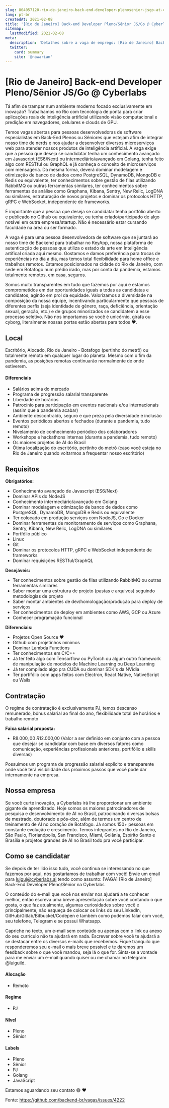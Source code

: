 ```yaml
---
slug: 804057120-rio-de-janeiro-back-end-developer-plenosenior-jsgo-at-cyberlabs
lang: pt-br
createdAt: 2021-02-08
title: '[Rio de Janeiro] Back-end Developer Pleno/Sênior JS/Go @ Cyberlabs - Vaga de Emprego'
sitemap:
  lastModified: 2021-02-08
meta:
  description: 'Detalhes sobre a vaga de emprego: [Rio de Janeiro] Back-end Developer Pleno/Sênior JS/Go @ Cyberlabs'
  twitter:
    card: summary
    site: '@nawarian'
---
```


# [Rio de Janeiro] Back-end Developer Pleno/Sênior JS/Go @ Cyberlabs

Tá afim de trampar num ambiente moderno focado exclusivamente em inovação? Trabalhamos no Rio com tecnologia de ponta para criar aplicações reais de inteligência artificial utilizando visão computacional e predição em navegadores, celulares e clouds de GPU.

Temos vagas abertas para pessoas desenvolvedoras de software especialistas em Back-End Plenos ou Sêniores que estejam afim de integrar nosso time de nerds e nos ajudar a desenvolver diversos microserviços web para atender nossos produtos de inteligência artificial. A vaga exige que a pessoa que deseja se candidatar tenha um conhecimento avançado em Javascript (ES6/Next) ou intermediário/avançado em Golang, tenha feito algo com RESTful ou GraphQL e já conheça o conceito de microserviços com mensageria. Da mesma forma, deverá dominar modelagem e otimização de banco de dados como PostgreSQL, DynamoDB, MongoDB e Redis ou equivalente, ter conhecimentos sobre gestão de filas utilizando RabbitMQ ou outras ferramentas similares, ter conhecimentos sobre ferramentas de análise como Graphana, Kibana, Sentry, New Relic, LogDNA ou similares, estruturação de novos projetos e dominar os protocolos HTTP, gRPC e WebSocket, independente de frameworks.

É importante que a pessoa que deseja se candidatar tenha portfólio aberto e publicado no Github ou equivalente, ou tenha criado/participado de algo notável em outra empresa/startup. Não é necessário estar cursando faculdade na área ou ser formado.

A vaga é para uma pessoa desenvolvedora de software que se juntará ao nosso time de Backend para trabalhar no KeyApp, nossa plataforma de autenticação de pessoas que utiliza o estado da arte em Inteligência artifical criada aqui mesmo.
Gostamos e damos preferência para trocas de experiências no dia a dia, mas temos total flexibilidade para home office e trabalhos remotos.
Estamos posicionados na cidade do Rio de Janeiro, com sede em Botafogo num prédio irado, mas por conta da pandemia, estamos totalmente remotos, em casa, seguros.

Somos muito transparentes em tudo que fazemos por aqui e estamos comprometidos em dar oportunidades iguais a todas as candidatas e candidatos, agindo em prol da equidade. Valorizamos a diversidade na composição da nossa equipe, incentivando particularmente que pessoas de diferentes perfis (seja identidade de gênero, raça, deficiência, orientação sexual, geração, etc.) e de grupos minorizados se candidatem a esse processo seletivo. Não nos importamos se você é unicórnio, girafa ou cyborg, literalmente nossas portas estão abertas para todos ❤️.


## Local
Escritório, Alocado, Rio de Janeiro - Botafogo (pertinho do metrô) ou totalmente remoto em qualquer lugar do planeta. Mesmo com o fim da pandemia, as posições remotas continuarão normalmente de onde estiverem.


#### Diferenciais
- Salários acima do mercado
- Programa de progressão salarial transparente
- Liberdade de horários
- Patrocínio para participação em eventos nacionais e/ou internacionais (assim que a pandemia acabar)
- Ambiente descontraído, seguro e que preza pela diversidade e inclusão
- Eventos periódicos abertos e fechados (durante a pandemia, tudo remoto)
- Nivelamento de conhecimento periódico dos colaboradores
- Workshops e hackathons internas (durante a pandemia, tudo remoto)
- Os maiores projetos de AI do Brasil
- Ótima localização do escritório, pertinho do metrô (caso você esteja no Rio de Janeiro quando voltarmos a frequentar nosso escritório)


## Requisitos
**Obrigatórios:**
- Conhecimento avançado de Javascript (ES6/Next)
- Dominar APIs do NodeJS
- Conhecimento intermediário/avançado em Golang
- Dominar modelagem e otimização de banco de dados como PostgreSQL, DynamoDB, MongoDB e Redis ou equivalente
- Ter colocado em produção serviços com NodeJS, Go e Docker
- Dominar ferramentas de monitoramento de serviços como Graphana, Sentry, Kibana, New Relic, LogDNA ou similares
- Portfólio público
- Linux
- Git
- Dominar os protocolos HTTP, gRPC e WebSocket independente de frameworks
- Domínar requisições RESTful/GraphQL

**Desejáveis:**
- Ter conhecimentos sobre gestão de filas utilizando RabbitMQ ou outras ferramentas similares
- Saber montar uma estrutura de projeto (pastas e arquivos) seguindo metodologias de projeto
- Saber montar ambientes de dev/homologação/produção para deploy de serviços
- Ter conhecimentos de deploy em ambientes como AWS, GCP ou Azure
- Conhecer programação funcional

**Diferenciais:**
- Projetos Open Source ❤️
- Github com projetinhos mínimos
- Dominar Lambda Functions
- Ter conhecimentos em C/C++
- Já ter feito algo com Tensorflow ou PyTorch ou algum outro framework de manipulação de modelos de Machine Learning ou Deep Learning
- Já ter compilado algo pra CUDA ou dominar SDK's da NVidia
- Ter portifólio com apps feitos com Electron, React Native, NativeScript ou Wails


## Contratação
O regime de contratação é exclusivamente PJ, temos descanso remunerado, bônus salarial ao final do ano, flexibilidade total de horários e trabalho remoto

**Faixa salarial proposta:**
- R$8.000,00 ~ R$12.000,00
(Valor a ser definido em conjunto com a pessoa que desejar se candidatar com base em diversos fatores como comunicação, experiências profissionais anteriores, portifólio e skills diversas)

Possuímos um programa de progressão salarial explícito e transparente onde você terá visibilidade dos próximos passos que você pode dar internamente na empresa.


## Nossa empresa
Se você curte inovação, a Cyberlabs irá lhe proporcionar um ambiente gigante de aprendizado. Hoje somos os maiores patrocinadores de pesquisa e desenvolvimento de AI no Brasil, patrocinando diversas bolsas de mestrado, doutorado e pós-doc, além de termos um centro de treinamento de AI no coração de Botafogo. Já somos 150+ pessoas em constante evolução e crescimento. Temos integrantes no Rio de Janeiro, São Paulo, Florianópolis, San Francisco, Miami, Goiânia, Espírito Santo e Brasília e projetos grandes de AI no Brasil todo pra você participar.

## Como se candidatar
Se depois de ter lido isso tudo, você continua se interessando no que fazemos por aqui, nós gostaríamos de trabalhar com você! Envie um email para luigui@cyberlabs.ai tendo como assunto: [VAGA] [Rio de Janeiro] Back-End Developer Pleno/Sênior na Cyberlabs

O conteúdo do e-mail que você nos enviar nos ajudará a te conhecer melhor, então escreva uma breve apresentação sobre você contando o que gosta, o que faz atualmente, algumas curiosidades sobre você e principalmente, não esqueça de colocar os links do seu LinkedIn, GitHub/Gitlab/Bitbucket/Codepen e também como podemos falar com você, seu telefone, Telegram e se possui Whatsapp.

Capriche no texto, um e-mail sem conteúdo ou apenas com o link ou anexo do seu currículo não te ajudará em nada. Escrever sobre você te ajudará a se destacar entre os diversos e-mails que recebemos. Fique tranquilo que responderemos seu e-mail o mais breve possível e te daremos um feedback sobre o que você mandou, seja lá o que for. Sinta-se a vontade para me enviar um e-mail quando quiser ou me chamar no telegram @luiguild.

#### Alocação
- Remoto

#### Regime
- PJ

#### Nível
- Pleno
- Sênior

#### Labels
- Pleno
- Sênior
- PJ
- Golang
- JavaScript


Estamos aguardando seu contato 😄 ❤️ 

Fonte: https://github.com/backend-br/vagas/issues/4222